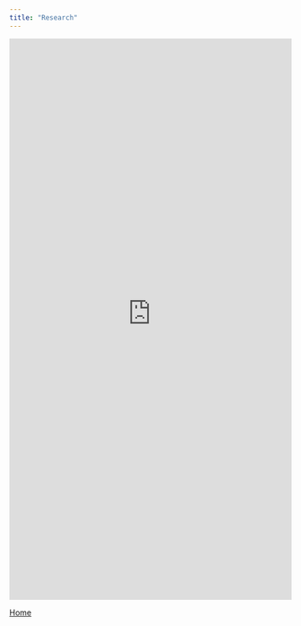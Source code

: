 ```yaml
---
title: "Research"
---
```

<iframe src="https://haltools.archives-ouvertes.fr/Public/afficheRequetePubli.php?idHal=stephan-semirat&CB_auteur=oui&CB_titre=oui&CB_article=oui&CB_resume=oui&langue=Anglais&tri_exp=typdoc&tri_exp2=annee_publi&tri_exp3=date_publi&ordre_aff=TA&Fen=Aff&css=../css/styles_publicationsHAL.css" style="width:100%;border:none;height:1000px;" scrolling="no">
</iframe>

[Home](index.html)
